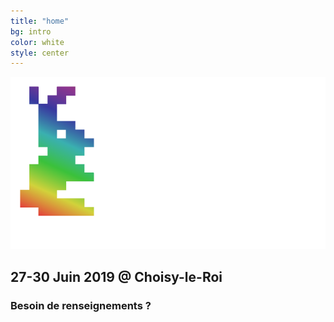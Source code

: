 ```yaml
---
title: "home"
bg: intro
color: white
style: center
---
```


![pses](img/banner.png)

## 27-30 Juin 2019 @ Choisy-le-Roi

### Besoin de renseignements ?
